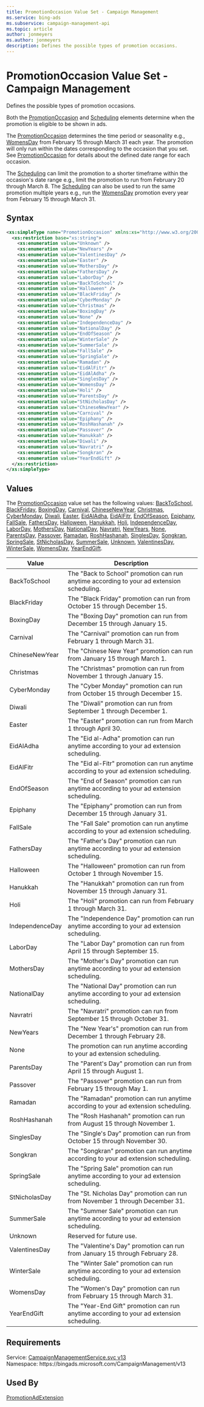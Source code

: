 ```yaml
---
title: PromotionOccasion Value Set - Campaign Management
ms.service: bing-ads
ms.subservice: campaign-management-api
ms.topic: article
author: jonmeyers
ms.author: jonmeyers
description: Defines the possible types of promotion occasions.
---
```

# PromotionOccasion Value Set - Campaign Management
Defines the possible types of promotion occasions.

Both the [PromotionOccasion](promotionadextension.md#promotionoccasion) and [Scheduling](promotionadextension.md#scheduling) elements determine when the promotion is eligible to be shown in ads.

The [PromotionOccasion](promotionadextension.md#promotionoccasion) determines the time period or seasonality e.g., [WomensDay](#womensday) from February 15 through March 31 each year. The promotion will only run within the dates corresponding to the occasion that you set. See [PromotionOccasion](promotionoccasion.md) for details about the defined date range for each occasion.

The [Scheduling](promotionadextension.md#scheduling) can limit the promotion to a shorter timeframe within the occasion's date range e.g., limit the promotion to run from February 20 through March 8. The [Scheduling](promotionadextension.md#scheduling) can also be used to run the same promotion multiple years e.g., run the [WomensDay](#womensday) promotion every year from February 15 through March 31.

## Syntax
```xml
<xs:simpleType name="PromotionOccasion" xmlns:xs="http://www.w3.org/2001/XMLSchema">
  <xs:restriction base="xs:string">
    <xs:enumeration value="Unknown" />
    <xs:enumeration value="NewYears" />
    <xs:enumeration value="ValentinesDay" />
    <xs:enumeration value="Easter" />
    <xs:enumeration value="MothersDay" />
    <xs:enumeration value="FathersDay" />
    <xs:enumeration value="LaborDay" />
    <xs:enumeration value="BackToSchool" />
    <xs:enumeration value="Halloween" />
    <xs:enumeration value="BlackFriday" />
    <xs:enumeration value="CyberMonday" />
    <xs:enumeration value="Christmas" />
    <xs:enumeration value="BoxingDay" />
    <xs:enumeration value="None" />
    <xs:enumeration value="IndependenceDay" />
    <xs:enumeration value="NationalDay" />
    <xs:enumeration value="EndOfSeason" />
    <xs:enumeration value="WinterSale" />
    <xs:enumeration value="SummerSale" />
    <xs:enumeration value="FallSale" />
    <xs:enumeration value="SpringSale" />
    <xs:enumeration value="Ramadan" />
    <xs:enumeration value="EidAlFitr" />
    <xs:enumeration value="EidAlAdha" />
    <xs:enumeration value="SinglesDay" />
    <xs:enumeration value="WomensDay" />
    <xs:enumeration value="Holi" />
    <xs:enumeration value="ParentsDay" />
    <xs:enumeration value="StNicholasDay" />
    <xs:enumeration value="ChineseNewYear" />
    <xs:enumeration value="Carnival" />
    <xs:enumeration value="Epiphany" />
    <xs:enumeration value="RoshHashanah" />
    <xs:enumeration value="Passover" />
    <xs:enumeration value="Hanukkah" />
    <xs:enumeration value="Diwali" />
    <xs:enumeration value="Navratri" />
    <xs:enumeration value="Songkran" />
    <xs:enumeration value="YearEndGift" />
  </xs:restriction>
</xs:simpleType>
```

## <a name="values"></a>Values

The [PromotionOccasion](promotionoccasion.md) value set has the following values: [BackToSchool](#backtoschool), [BlackFriday](#blackfriday), [BoxingDay](#boxingday), [Carnival](#carnival), [ChineseNewYear](#chinesenewyear), [Christmas](#christmas), [CyberMonday](#cybermonday), [Diwali](#diwali), [Easter](#easter), [EidAlAdha](#eidaladha), [EidAlFitr](#eidalfitr), [EndOfSeason](#endofseason), [Epiphany](#epiphany), [FallSale](#fallsale), [FathersDay](#fathersday), [Halloween](#halloween), [Hanukkah](#hanukkah), [Holi](#holi), [IndependenceDay](#independenceday), [LaborDay](#laborday), [MothersDay](#mothersday), [NationalDay](#nationalday), [Navratri](#navratri), [NewYears](#newyears), [None](#none), [ParentsDay](#parentsday), [Passover](#passover), [Ramadan](#ramadan), [RoshHashanah](#roshhashanah), [SinglesDay](#singlesday), [Songkran](#songkran), [SpringSale](#springsale), [StNicholasDay](#stnicholasday), [SummerSale](#summersale), [Unknown](#unknown), [ValentinesDay](#valentinesday), [WinterSale](#wintersale), [WomensDay](#womensday), [YearEndGift](#yearendgift).

|Value|Description|
|-----------|---------------|
|<a name="backtoschool"></a>BackToSchool|The "Back to School" promotion can run anytime according to your ad extension scheduling.|
|<a name="blackfriday"></a>BlackFriday|The "Black Friday" promotion can run from October 15 through December 15.|
|<a name="boxingday"></a>BoxingDay|The "Boxing Day" promotion can run from December 15 through January 15.|
|<a name="carnival"></a>Carnival|The "Carnival" promotion can run from February 1 through March 31.|
|<a name="chinesenewyear"></a>ChineseNewYear|The "Chinese New Year" promotion can run from January 15 through March 1.|
|<a name="christmas"></a>Christmas|The "Christmas" promotion can run from November 1 through January 15.|
|<a name="cybermonday"></a>CyberMonday|The "Cyber Monday" promotion can run from October 15 through December 15.|
|<a name="diwali"></a>Diwali|The "Diwali" promotion can run from September 1 through December 1.|
|<a name="easter"></a>Easter|The "Easter" promotion can run from March 1 through April 30.|
|<a name="eidaladha"></a>EidAlAdha|The "Eid al-Adha" promotion can run anytime according to your ad extension scheduling.|
|<a name="eidalfitr"></a>EidAlFitr|The "Eid al-Fitr" promotion can run anytime according to your ad extension scheduling.|
|<a name="endofseason"></a>EndOfSeason|The "End of Season" promotion can run anytime according to your ad extension scheduling.|
|<a name="epiphany"></a>Epiphany|The "Epiphany" promotion can run from December 15 through January 31.|
|<a name="fallsale"></a>FallSale|The "Fall Sale" promotion can run anytime according to your ad extension scheduling.|
|<a name="fathersday"></a>FathersDay|The "Father's Day" promotion can run anytime according to your ad extension scheduling.|
|<a name="halloween"></a>Halloween|The "Halloween" promotion can run from October 1 through November 15.|
|<a name="hanukkah"></a>Hanukkah|The "Hanukkah" promotion can run from November 15 through January 31.|
|<a name="holi"></a>Holi|The "Holi" promotion can run from February 1 through March 31.|
|<a name="independenceday"></a>IndependenceDay|The "Independence Day" promotion can run anytime according to your ad extension scheduling.|
|<a name="laborday"></a>LaborDay|The "Labor Day" promotion can run from April 15 through September 15.|
|<a name="mothersday"></a>MothersDay|The "Mother's Day" promotion can run anytime according to your ad extension scheduling.|
|<a name="nationalday"></a>NationalDay|The "National Day" promotion can run anytime according to your ad extension scheduling.|
|<a name="navratri"></a>Navratri|The "Navratri" promotion can run from September 15 through October 31.|
|<a name="newyears"></a>NewYears|The "New Year's" promotion can run from December 1 through February 28.|
|<a name="none"></a>None|The promotion can run anytime according to your ad extension scheduling.|
|<a name="parentsday"></a>ParentsDay|The "Parent's Day" promotion can run from April 15 through August 1.|
|<a name="passover"></a>Passover|The "Passover" promotion can run from February 15 through May 1.|
|<a name="ramadan"></a>Ramadan|The "Ramadan" promotion can run anytime according to your ad extension scheduling.|
|<a name="roshhashanah"></a>RoshHashanah|The "Rosh Hashanah" promotion can run from August 15 through November 1.|
|<a name="singlesday"></a>SinglesDay|The "Single's Day" promotion can run from October 15 through November 30.|
|<a name="songkran"></a>Songkran|The "Songkran" promotion can run anytime according to your ad extension scheduling.|
|<a name="springsale"></a>SpringSale|The "Spring Sale" promotion can run anytime according to your ad extension scheduling.|
|<a name="stnicholasday"></a>StNicholasDay|The "St. Nicholas Day" promotion can run from November 1 through December 31.|
|<a name="summersale"></a>SummerSale|The "Summer Sale" promotion can run anytime according to your ad extension scheduling.|
|<a name="unknown"></a>Unknown|Reserved for future use.|
|<a name="valentinesday"></a>ValentinesDay|The "Valentine's Day" promotion can run from January 15 through February 28.|
|<a name="wintersale"></a>WinterSale|The "Winter Sale" promotion can run anytime according to your ad extension scheduling.|
|<a name="womensday"></a>WomensDay|The "Women's Day" promotion can run from February 15 through March 31.|
|<a name="yearendgift"></a>YearEndGift|The "Year-End Gift" promotion can run anytime according to your ad extension scheduling.|

## Requirements
Service: [CampaignManagementService.svc v13](https://campaign.api.bingads.microsoft.com/Api/Advertiser/CampaignManagement/v13/CampaignManagementService.svc)  
Namespace: https\://bingads.microsoft.com/CampaignManagement/v13  

## Used By
[PromotionAdExtension](promotionadextension.md)  

